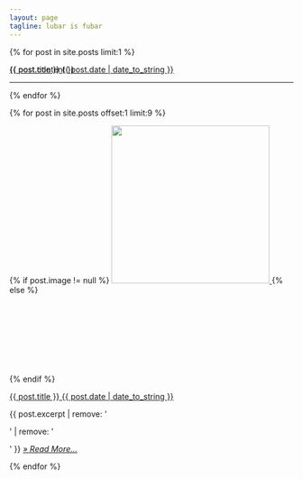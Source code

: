 ```yaml
---
layout: page
tagline: lubar is fubar
---
```

{% for post in site.posts limit:1 %}
<article id="{{post.title}}">
  <div class="post-preview">
    <a href="{{ BASE_PATH }}{{ post.url }}" class="post-preview-title" style="position:absolute;">
      {{ post.title }}
      <span class="post-preview-date">{{ post.date | date_to_string }}</span>
    </a>
  </div>
  <p>
    {{ post.content }}
  </p>
</article>
<hr>
{% endfor %}

{% for post in site.posts offset:1 limit:9 %}
<article id="{{post.title}}">
  {% if post.image != null %}
	<a href="{{ BASE_PATH }}{{ post.url }}" class="img-link">
      <img src="{{ post.image }}" height="280" style="margin:0;"/>
    </a>
  {% else %}
	<div style="margin-top:110px">&nbsp;</div>
		
  {% endif %}
	<div class="post-preview">
	  <a href="{{ BASE_PATH }}{{ post.url }}" class="post-preview-title">
		{{ post.title }}
	    <span class="post-preview-date">{{ post.date | date_to_string }}</span>
	  </a>
	</div>
	<p>
	  {{ post.excerpt | remove: '<p>' | remove: '</p>' }}
		<a href="{{ BASE_PATH}}{{ post.url }}" class="post-preview-read-more">
		  <i>&raquo; Read More… </i>
		</a>
	</p>
</article>
{% endfor %}
